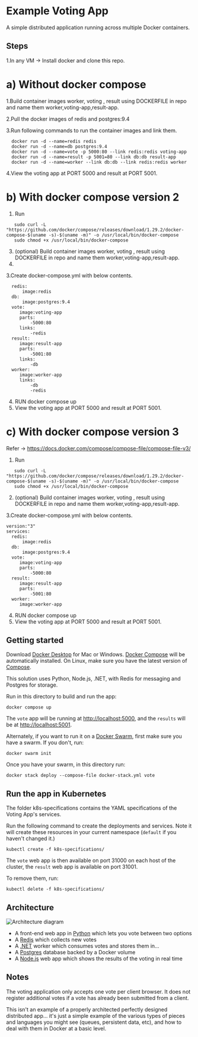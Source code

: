 # Example Voting App

A simple distributed application running across multiple Docker containers.

## Steps
1.In any VM -> Install docker and clone this repo.

# a) Without docker compose
1.Build container images worker, voting , result using DOCKERFILE in repo and name them worker,voting-app,result-app.

2.Pull the docker images of redis and postgres:9.4

3.Run following commands to run the container images and link them.
```shell
  docker run -d --name=redis redis
  docker run -d --name=db postgres:9.4
  docker run -d --name=vote -p 5000:80 --link redis:redis voting-app
  docker run -d --name=result -p 5001=80 --link db:db result-app
  docker run -d --name=worker --link db:db --link redis:redis worker
```
4.View the voting app at PORT 5000 and result at PORT 5001.

# b) With docker compose version 2
1. Run
```shell
   sudo curl -L "https://github.com/docker/compose/releases/download/1.29.2/docker-compose-$(uname -s)-$(uname -m)" -o /usr/local/bin/docker-compose
   sudo chmod +x /usr/local/bin/docker-compose
```
3. (optional) Build container images worker, voting , result using DOCKERFILE in repo and name them worker,voting-app,result-app.
4. 
3.Create docker-compose.yml with below contents.
```shell
  redis:
      image:redis
  db:
      image:postgres:9.4
  vote:
     image:voting-app
     parts:
         -5000:80
     links:
         -redis
  result:
     image:result-app
     parts:
         -5001:80
     links:
         -db
  worker:
     image:worker-app
     links:
         -db
         -redis
```
4. RUN docker compose up
5. View the voting app at PORT 5000 and result at PORT 5001.

# c) With docker compose version 3
Refer -> https://docs.docker.com/compose/compose-file/compose-file-v3/
1. Run
```shell
   sudo curl -L "https://github.com/docker/compose/releases/download/1.29.2/docker-compose-$(uname -s)-$(uname -m)" -o /usr/local/bin/docker-compose
   sudo chmod +x /usr/local/bin/docker-compose
```
2. (optional) Build container images worker, voting , result using DOCKERFILE in repo and name them worker,voting-app,result-app.

3.Create docker-compose.yml with below contents.
```shell
version:"3"
services:  
  redis:
      image:redis
  db:
      image:postgres:9.4
  vote:
     image:voting-app
     parts:
         -5000:80
  result:
     image:result-app
     parts:
         -5001:80
  worker:
     image:worker-app
```
4. RUN docker compose up
5. View the voting app at PORT 5000 and result at PORT 5001.    

## Getting started

Download [Docker Desktop](https://www.docker.com/products/docker-desktop) for Mac or Windows. [Docker Compose](https://docs.docker.com/compose) will be automatically installed. On Linux, make sure you have the latest version of [Compose](https://docs.docker.com/compose/install/).

This solution uses Python, Node.js, .NET, with Redis for messaging and Postgres for storage.

Run in this directory to build and run the app:

```shell
docker compose up
```

The `vote` app will be running at [http://localhost:5000](http://localhost:5000), and the `results` will be at [http://localhost:5001](http://localhost:5001).

Alternately, if you want to run it on a [Docker Swarm](https://docs.docker.com/engine/swarm/), first make sure you have a swarm. If you don't, run:

```shell
docker swarm init
```

Once you have your swarm, in this directory run:

```shell
docker stack deploy --compose-file docker-stack.yml vote
```

## Run the app in Kubernetes

The folder k8s-specifications contains the YAML specifications of the Voting App's services.

Run the following command to create the deployments and services. Note it will create these resources in your current namespace (`default` if you haven't changed it.)

```shell
kubectl create -f k8s-specifications/
```

The `vote` web app is then available on port 31000 on each host of the cluster, the `result` web app is available on port 31001.

To remove them, run:

```shell
kubectl delete -f k8s-specifications/
```

## Architecture

![Architecture diagram](architecture.excalidraw.png)

* A front-end web app in [Python](/vote) which lets you vote between two options
* A [Redis](https://hub.docker.com/_/redis/) which collects new votes
* A [.NET](/worker/) worker which consumes votes and stores them in…
* A [Postgres](https://hub.docker.com/_/postgres/) database backed by a Docker volume
* A [Node.js](/result) web app which shows the results of the voting in real time

## Notes

The voting application only accepts one vote per client browser. It does not register additional votes if a vote has already been submitted from a client.

This isn't an example of a properly architected perfectly designed distributed app... it's just a simple
example of the various types of pieces and languages you might see (queues, persistent data, etc), and how to
deal with them in Docker at a basic level.

